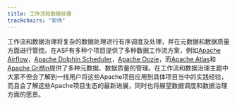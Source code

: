 ```yaml
---
title: 工作流和数据处理
trackchairs: "郭炜"
---
```

工作流和数据治理将复杂的数据处理进行有序调度及处理，并在元数据和数据质量方面进行管控。在ASF有多种个项目提供了多种数据工作流方案，例如[Apache Airflow](https://airflow.apache.org/)，[Apache Dolphin Scheduler](https://dolphinscheduler.apache.org/)，[Apache Oozie](https://oozie.apache.org/)，而[Apache Atlas](https://oozie.apache.org/)和[Apache Griffin](https://griffin.apache.org/)提供了多种元数据、数据质量的管理。在工作流和数据治理主题中大家不但会了解到一线用户将这些Apache项目应用到具体项目当中的实践经验，而且会了解这些Apache项目生态的最新进展，同时也将展望数据调度和数据治理方面的愿景。
